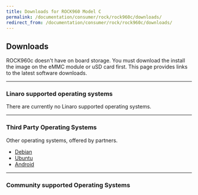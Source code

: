 ```yaml
---
title: Downloads for ROCK960 Model C
permalink: /documentation/consumer/rock/rock960c/downloads/
redirect_from: /documentation/consumer/rock/rock960c/downloads/
---
```


## Downloads

ROCK960c doesn't have on board storage. You must download the install the image on the eMMC module or uSD card first. This page provides links to the latest software downloads.

***

### Linaro supported operating systems

There are currently no Linaro supported operating systems.

***

### Third Party Operating Systems

Other operating systems, offered by partners.

- [Debian](debian.md)
- [Ubuntu](ubuntu.md)
- [Android](https://source.android.com/setup/)

***

### Community supported Operating Systems
